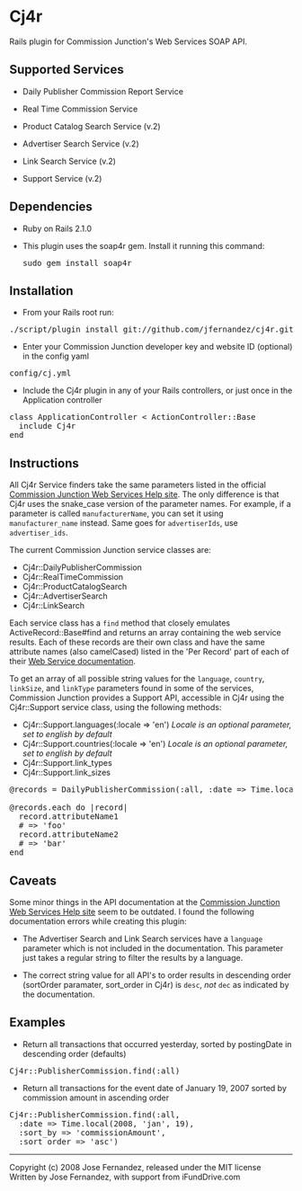 # Cj4r #

Rails plugin for Commission Junction's Web Services SOAP API.

## Supported Services ##

* Daily Publisher Commission Report Service

* Real Time Commission Service 

* Product Catalog Search Service (v.2)

* Advertiser Search Service (v.2)

* Link Search Service (v.2)

* Support Service (v.2)

## Dependencies ##

* Ruby on Rails 2.1.0

* This plugin uses the soap4r gem.  Install it running this command: <pre>sudo gem install soap4r</pre>


## Installation ##

* From your Rails root run:

<pre>
./script/plugin install git://github.com/jfernandez/cj4r.git
</pre>
  
* Enter your Commission Junction developer key and website ID (optional) in the config yaml

<pre>
config/cj.yml
</pre>

* Include the Cj4r plugin in any of your Rails controllers, or just once in the Application controller

<pre>
class ApplicationController < ActionController::Base
  include Cj4r
end
</pre>

## Instructions ##

All Cj4r Service finders take the same parameters listed in the official [Commission Junction Web Services Help site](http://help.cj.com/en/web_services/web_services.htm).  The only difference is that Cj4r uses the snake_case version of the parameter names.  For example, if a parameter is called `manufacturerName`, you can set it using `manufacturer_name` instead.  Same goes for `advertiserIds`, use `advertiser_ids`.

The current Commission Junction service classes are:

* Cj4r::DailyPublisherCommission
* Cj4r::RealTimeCommission
* Cj4r::ProductCatalogSearch
* Cj4r::AdvertiserSearch
* Cj4r::LinkSearch

Each service class has a `find` method that closely emulates ActiveRecord::Base#find and returns an array containing the web service results.  Each of these records are their own class and have the same attribute names (also camelCased) listed in the 'Per Record' part of each of their [Web Service documentation](http://help.cj.com/en/web_services/web_services.htm).

To get an array of all possible string values for the `language`, `country`, `linkSize`, and `linkType` parameters found in some of the services, Commission Junction provides a Support API, accessible in Cj4r using the Cj4r::Support service class, using the following methods:

* Cj4r::Support.languages(:locale => 'en') _Locale is an optional parameter, set to english by default_
* Cj4r::Support.countries(:locale => 'en') _Locale is an optional parameter, set to english by default_
* Cj4r::Support.link_types
* Cj4r::Support.link_sizes

<pre>
@records = DailyPublisherCommission(:all, :date => Time.local(2008, 'jan', 19))

@records.each do |record|
  record.attributeName1
  # => 'foo'
  record.attributeName2
  # => 'bar'
end
</pre>



## Caveats ##

Some minor things in the API documentation at the [Commission Junction Web Services Help site](http://help.cj.com/en/web_services/web_services.htm) seem to be outdated.  I found the following documentation errors while creating this plugin:

* The Advertiser Search and Link Search services have a `language` parameter which is not included in the documentation.  This parameter just takes a regular string to filter the results by a language.

* The correct string value for all API's to order results in descending order (sortOrder paramater, sort_order in Cj4r) is `desc`, *not* `dec` as indicated by the documentation.

## Examples ##

* Return all transactions that occurred yesterday, sorted by postingDate in descending order (defaults)

<pre>
Cj4r::PublisherCommission.find(:all)
</pre>

* Return all transactions for the event date of January 19, 2007 sorted by commission amount in ascending order

<pre>
Cj4r::PublisherCommission.find(:all,
  :date => Time.local(2008, 'jan', 19),
  :sort_by => 'commissionAmount',
  :sort_order => 'asc')
</pre>


---
Copyright (c) 2008 Jose Fernandez, released under the MIT license<br/>
Written by Jose Fernandez, with support from iFundDrive.com